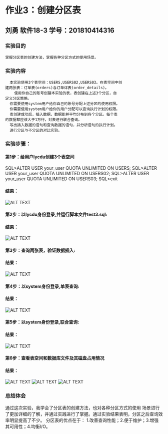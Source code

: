 # 作业3：创建分区表
## 刘勇  软件18-3  学号：201810414316
### 实验目的
    掌握分区表的创建方法，掌握各种分区方式的使用场景。
### 实验内容
      本实验使用3个表空间：USERS,USERS02,USERS03。在表空间中创
    建两张表：订单表(orders)与订单详表(order_details)。
        使用你自己的账号创建本实验的表，表创建在上述3个分区，自
    定义分区策略。
      你需要使用system用户给你自己的账号分配上述分区的使用权限。
      你需要使用system用户给你的用户分配可以查询执行计划的权限。
      表创建成功后，插入数据，数据能并平均分布到各个分区。每个表
    的数据都应该大于1万行，对表进行联合查询。
      写出插入数据的语句和查询数据的语句，并分析语句的执行计划。
      进行分区与不分区的对比实验。
### 实验步骤：

#### 第1步：给用户lycdu创建3个表空间
SQL>ALTER USER your_user QUOTA UNLIMITED ON USERS;
SQL>ALTER USER your_user QUOTA UNLIMITED ON USERS02;
SQL>ALTER USER your_user QUOTA UNLIMITED ON USERS03;
SQL>exit

#### 结果：
![ALT TEXT](A.png)

#### 第2步：以lycdu身份登录,并运行脚本文件test3.sql:

#### 结果：
![ALT TEXT](B.png)


#### 第3步：查询两张表，验证数据插入:

#### 结果：
![ALT TEXT](C.png)

#### 第4步：以system身份登录,单表查询:

#### 结果：
![ALT TEXT](D.png)

#### 第5步：以system身份登录,联合查询:

#### 结果：
![ALT TEXT](E.png)


#### 第6步：查看表空间和数据库文件及其磁盘占用情况

#### 结果：
![ALT TEXT](F.png)
![ALT TEXT](G.png)
![ALT TEXT](H.png)

### 总结体会
  通过这次实验，我学会了分区表的创建方法，也对各种分区方式的使用
  场景进行了更加详细的了解，并通过实践进行了掌握。通过实验结果表明，分区之后查询效率明显提高了不少。
分区表的优点在于：
1.改善查询性能；2.便于维护；3.增强其可用性；4.均衡I/O。



